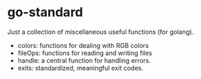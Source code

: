 # go-standard
Just a collection of miscellaneous useful functions (for golang).

 - colors: functions for dealing with RGB colors
 - fileOps: functions for reading and writing files
 - handle: a central function for handling errors.
 - exits: standardized, meaningful exit codes.
